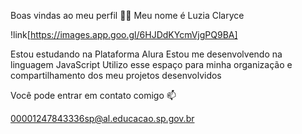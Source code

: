 Boas vindas ao meu perfil 🩵🍇
Meu nome é Luzia Claryce

!link[https://images.app.goo.gl/6HJDdKYcmVjgPQ9BA]

Estou estudando na Plataforma Alura
Estou me desenvolvendo na linguagem JavaScript
Utilizo esse espaço para minha organização e compartilhamento dos meu projetos desenvolvidos

Você pode entrar em contato comigo 📫

00001247843336sp@al.educacao.sp.gov.br

<!--
**LuziaClaryce/LuziaClaryce** is a ✨ _special_ ✨ repository because its `README.md` (this file) appears on your GitHub profile.

Here are some ideas to get you started:

- 🔭 I’m currently working on ...
- 🌱 I’m currently learning ...
- 👯 I’m looking to collaborate on ...
- 🤔 I’m looking for help with ...
- 💬 Ask me about ...
- 📫 How to reach me: ...
- 😄 Pronouns: ...
- ⚡ Fun fact: ...
-->
